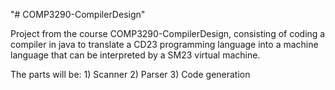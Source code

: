 "# COMP3290-CompilerDesign"

Project from the course COMP3290-CompilerDesign, consisting of coding a compiler in java to translate a CD23 programming language into a machine language that can be interpreted by a SM23 virtual machine.

The parts will be:
    1) Scanner
    2) Parser
	3) Code generation